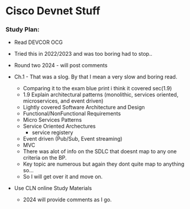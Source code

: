# Cisco Devnet Stuff

### Study Plan:
- Read DEVCOR OCG
- Tried this in 2022/2023 and was too boring had to stop..
- Round two 2024 - will post comments
- Ch.1 - That was a slog. By that I mean a very slow and boring read.
	- Comparing it to the exam blue print i think it covered sec(1.9)
   	- 1.9 Explain architectural patterns (monolithic, services oriented, microservices, and event 
driven)
	- Lightly covered Software Architecture and Design 
	- Functional/NonFunctional Requirements
   	- Micro Services Patterns
   	- Service Oriented Archectures
   	    - service registery
   	- Event driven (Pub/Sub, Event streaming)
   	- MVC
   	- There was alot of info on the SDLC that doesnt map to any one criteria on the BP.
   	- Key topic are numerous but again they dont quite map to anything so...
   	- So I will get over it and move on.

- Use CLN online Study Materials
	- 2024 will provide comments as I go.

